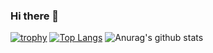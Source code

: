 ### Hi there 👋

[![trophy](https://github-profile-trophy.vercel.app/?username=MaevaWolff)](https://github.com/ryo-ma/github-profile-trophy)
[![Top Langs](https://github-readme-stats.vercel.app/api/top-langs/?username=MaevaWolff&layout=compact)](https://github.com/anuraghazra/github-readme-stats)
![Anurag's github stats](https://github-readme-stats.vercel.app/api?username=MaevaWolff&show_icons=true&theme=radical)

